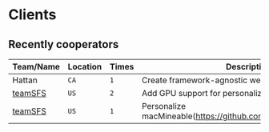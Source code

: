 # Clients

## Recently cooperators

<!--COOPERATORS_STARTS-->
|Team/Name|Location|Times|Description|
|-|-|-|-|
|Hattan|`CA`|`1`|Create framework-agnostic web widget|
|[teamSFS](http://team-sfs.xyz/)|`US`|`2`|Add GPU support for personalize macMineable|
|[teamSFS](http://team-sfs.xyz/)|`US`|`1`|Personalize macMineable(https://github.com/2nthony/macmineable)|
<!--COOPERATORS_ENDS-->